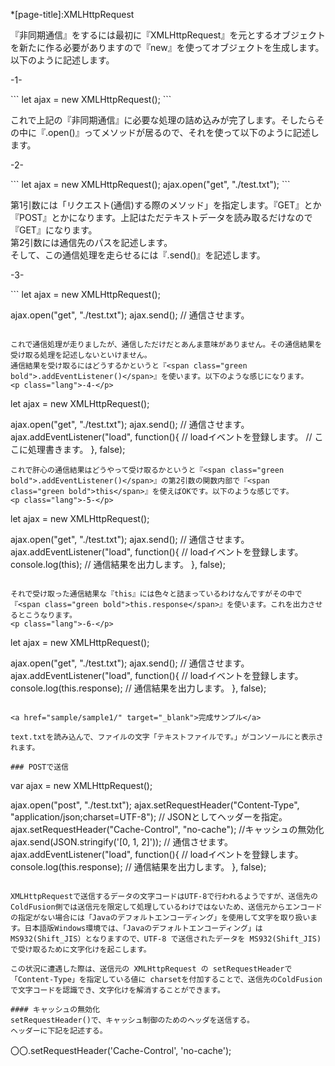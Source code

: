 *[page-title]:XMLHttpRequest

『非同期通信』をするには最初に『<span class="green bold">XMLHttpRequest</span>』を元とするオブジェクトを新たに作る必要がありますので『<span class="green bold">new</span>』を使ってオブジェクトを生成します。以下のように記述します。

<p class="lang">-1-</p>
```
let ajax = new XMLHttpRequest();
```

これで上記の『非同期通信』に必要な処理の詰め込みが完了します。そしたらその中に『<span class="green bold">.open()</span>』ってメソッドが居るので、それを使って以下のように記述します。
<p class="lang">-2-</p>
```
let ajax = new XMLHttpRequest();
ajax.open("get", "./test.txt");
```

第1引数には「リクエスト(通信)する際のメソッド」を指定します。『GET』とか『POST』とかになります。上記はただテキストデータを読み取るだけなので『GET』になります。  
第2引数には通信先のパスを記述します。  
そして、この通信処理を走らせるには『<span class="green bold">.send()</span>』を記述します。
<p class="lang">-3-</p>
```
let ajax = new XMLHttpRequest();
 
ajax.open("get", "./test.txt");
ajax.send(); // 通信させます。
```

これで通信処理が走りましたが、通信しただけだとあんま意味がありません。その通信結果を受け取る処理を記述しないといけません。  
通信結果を受け取るにはどうするかというと『<span class="green bold">.addEventListener()</span>』を使います。以下のような感じになります。
<p class="lang">-4-</p>
```
let ajax = new XMLHttpRequest();
 
ajax.open("get", "./test.txt");
ajax.send(); // 通信させます。
ajax.addEventListener("load", function(){ // loadイベントを登録します。
	// ここに処理書きます。
}, false);
```
これで肝心の通信結果はどうやって受け取るかというと『<span class="green bold">.addEventListener()</span>』の第2引数の関数内部で『<span class="green bold">this</span>』を使えばOKです。以下のような感じです。
<p class="lang">-5-</p>
```
let ajax = new XMLHttpRequest();
 
ajax.open("get", "./test.txt");
ajax.send(); // 通信させます。
ajax.addEventListener("load", function(){ // loadイベントを登録します。
	console.log(this); // 通信結果を出力します。
}, false);
```

それで受け取った通信結果な『this』には色々と詰まっているわけなんですがその中で『<span class="green bold">this.response</span>』を使います。これを出力させるとこうなります。
<p class="lang">-6-</p>
```
let ajax = new XMLHttpRequest();
 
ajax.open("get", "./test.txt");
ajax.send(); // 通信させます。
ajax.addEventListener("load", function(){ // loadイベントを登録します。
	console.log(this.response); // 通信結果を出力します。
}, false);
```

<a href="sample/sample1/" target="_blank">完成サンプル</a>

text.txtを読み込んで、ファイルの文字「テキストファイルです。」がコンソールにと表示されます。

### POSTで送信

```
var ajax = new XMLHttpRequest();
 
ajax.open("post", "./test.txt");
ajax.setRequestHeader("Content-Type", "application/json;charset=UTF-8"); // JSONとしてヘッダーを指定。
ajax.setRequestHeader("Cache-Control", "no-cache"); //キャッシュの無効化
ajax.send(JSON.stringify('[0, 1, 2]')); // 通信させます。
ajax.addEventListener("load", function(){ // loadイベントを登録します。
	console.log(this.response); // 通信結果を出力します。
}, false);
```

XMLHttpRequestで送信するデータの文字コードはUTF-8で行われるようですが、送信先のColdFusion側では送信元を限定して処理しているわけではないため、送信元からエンコードの指定がない場合には「Javaのデフォルトエンコーディング」を使用して文字を取り扱います。日本語版Windows環境では、「Javaのデフォルトエンコーディング」は MS932(Shift_JIS）となりますので、UTF-8 で送信されたデータを MS932(Shift_JIS)で受け取るために文字化けを起こします。

この状況に遭遇した際は、送信元の XMLHttpRequest の setRequestHeaderで「Content-Type」を指定している値に charsetを付加することで、送信先のColdFusionで文字コードを認識でき、文字化けを解消することができます。

#### キャッシュの無効化
setRequestHeader()で、キャッシュ制御のためのヘッダを送信する。  
ヘッダーに下記を記述する。
```
〇〇.setRequestHeader('Cache-Control', 'no-cache'); 
```